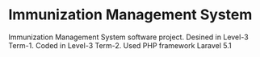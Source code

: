 # Immunization Management System
Immunization Management System software project. Desined in Level-3 Term-1. Coded in Level-3 Term-2. Used PHP framework Laravel 5.1
